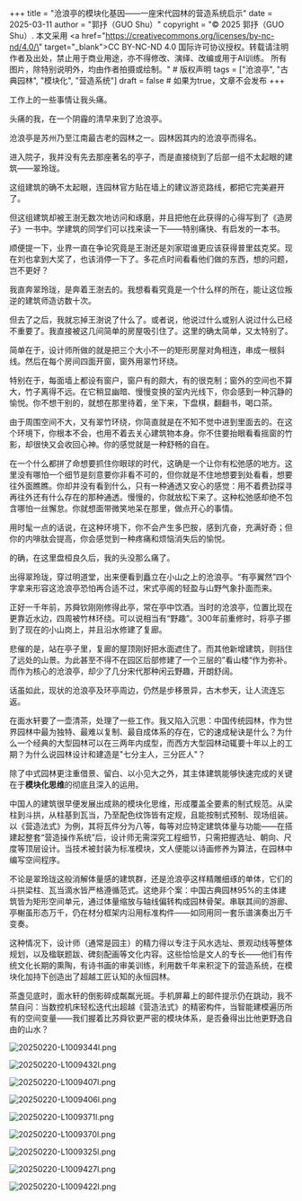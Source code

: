 +++
title = "沧浪亭的模块化基因——一座宋代园林的营造系统启示"
date = 2025-03-11
author = "郭抒（GUO Shu）"
copyright = "© 2025 郭抒（GUO Shu）. 本文采用 <a href=\"https://creativecommons.org/licenses/by-nc-nd/4.0/\" target=\"_blank\">CC BY-NC-ND 4.0</a> 国际许可协议授权。转载请注明作者及出处，禁止用于商业用途，亦不得修改、演绎、改编或用于AI训练。 所有图片，除特别说明外，均由作者拍摄或绘制。" # 版权声明 
tags = ["沧浪亭", "古典园林", "模块化", "营造系统"]
draft = false  # 如果为true，文章不会发布
+++


工作上的一些事情让我头痛。

头痛的我，在一个阴霾的清早来到了沧浪亭。

沧浪亭是苏州乃至江南最古老的园林之一。园林因其内的沧浪亭而得名。

进入院子，我并没有先去那座著名的亭子，而是直接绕到了后部一组不太起眼的建筑——翠玲珑。

这组建筑的确不太起眼，连园林官方贴在墙上的建议游览路线，都把它完美避开了。

但这组建筑却被王澍无数次地访问和琢磨，并且把他在此获得的心得写到了《造房子》一书中。学建筑的同学们可以找来读一下——特别痛快、有启发的一本书。

顺便提一下，业界一直在争论究竟是王澍还是刘家琨谁更应该获得普里兹克奖。现在刘也拿到大奖了，也该消停一下了。多花点时间看看他们做的东西，想的问题，岂不更好？

我直奔翠玲珑，是奔着王澍去的。我想看看究竟是一个什么样的所在，能让这位叛逆的建筑师造访数十次。

但去了之后，我就忘掉王澍说了什么了。或者说，他说过什么或别人说过什么已经不重要了。我直接被这几间简单的房屋吸引住了。这里的确太简单，又太特别了。

简单在于，设计师所做的就是把三个大小不一的矩形房屋对角相连，串成一根斜线。然后在每个房间四面开窗，窗外用翠竹环绕。

特别在于，每面墙上都设有窗户，窗户有的颇大，有的很克制；窗外的空间也不算大，竹子离得不远。在它稍显幽暗、慢慢变换的室内光线下，你会感到一种沉静的愉悦。你不想干别的，就想在那里待着，坐下来，下盘棋，翻翻书，喝口茶。

由于周围空间不大，又有翠竹环绕，你简直就是在不知不觉中进到里面去的。在这个环境下，你根本不会，也用不着去关心建筑物本身。你不住要抬眼看看摇窗的竹影，却很快又会收回心神。你的感觉就是一种舒畅的自在。

在一个什么都拼了命想要抓住你眼球的时代，这确是一个让你有松弛感的地方。这里没有哪怕一个细节是刻意要你非看不可的，但你就是不住地想要到处看看，想要往外面瞧瞧。你却并没有看到什么，只有一种通透又安心的感觉：用不着费劲探寻再往外还有什么存在的那种通透。慢慢的，你就放松下来了。这种松弛感却绝不包含哪怕一丝懈怠。你就想面带微笑地呆在那里，做点开心的事情。

用时髦一点的话说，在这种环境下，你不会产生多巴胺，感到亢奋，充满好奇；但你的内啡肽会提高，你会感觉到一种疼痛和烦恼消失后的愉悦。

的确，在这里盘桓良久后，我的头没那么痛了。

出得翠玲珑，穿过明道堂，出来便看到矗立在小山之上的沧浪亭。“有亭翼然”四个字拿来形容这沧浪亭恐怕再合适不过，宋式亭阁的轻盈与山野气象扑面而来。

正好一千年前，苏舜钦刚刚修得此亭，常在亭中饮酒。当时的沧浪亭，位置比现在更靠近水边，四周被竹林环绕。可以说相当有“野趣”。300年前重修时，将亭子挪到了现在的小山岗上，并且沿水修建了复廊。

悲催的是，站在亭子里，复廊的屋顶刚好把水面遮住了。而其他新增建筑，则挡住了远处的山景。为此甚至不得不在园区后部修建了一个三层的”看山楼“作为弥补。而作为核心的沧浪亭，却少了几分宋代那种闲云野趣，开朗舒阔。

话虽如此，现状的沧浪亭及环亭周边，仍然是步移景异，古木参天，让人流连忘返。

在面水轩要了一壶清茶，处理了一些工作。我又陷入沉思：中国传统园林，作为世界园林中最为独特、最难以复制、最自成体系的存在，它的速成秘诀是什么？为什么一个经典的大型园林可以在三两年内成型，而西方大型园林动辄要十年以上的工期？为什么说园林设计和建造是"七分主人，三分匠人"？

除了中式园林更注重借景、留白、以小见大之外，其主体建筑能够快速完成的关键在于**模块化思维**的彻底且深入的运用。

中国人的建筑很早便发展出成熟的模块化思维，形成覆盖全要素的制式规范。从梁柱到斗拱，从柱基到瓦当，乃至配色纹饰皆有定规，且能按制式预制、现场组装。以《营造法式》为例，其将瓦件分为八等，每等对应特定建筑体量与功能——在搭建起整套“营造操作系统”后，设计师无需深究工程细节，只需把握选址、朝向、尺度等顶层设计。当技术被封装为标准模块，文人便能以诗画修养为算法，在园林中编写空间程序。

不论是翠玲珑这般消解体量感的建筑群，还是沧浪亭这样精雕细琢的单体，它们的斗拱梁柱、瓦当滴水皆严格遵循范式。这绝非个案：中国古典园林95%的主体建筑皆为矩形空间单元，通过体量缩放与轴线偏转构成园林骨架。串联其间的游廊、亭榭虽形态万千，仍在材分框架内沿用标准构件——如同用同一套乐谱演奏出万千变奏。

这种情况下，设计师（通常是园主）的精力得以专注于风水选址、景观动线等整体规划，以及楹联题跋、碑刻配画等文化内容。这些恰恰是文人的专长——他们有传统文化长期的熏陶，有诗书画的审美训练，利用数千年来积淀下的营造系统，在模块化加持下创造出了超越工匠认知的永恒园林。

茶盏见底时，面水轩的倒影碎成粼粼光斑。手机屏幕上的邮件提示仍在跳动，我不禁自问：当数控机床轻松迭代出超越《营造法式》的精密构件，当智能建模遍历所有的空间变量——我们握着比苏舜钦更严密的模块体系，是否叠得出比他更野逸自由的山水？

![20250220-L1009344l.png](/images/2025-03-16-canglangting/20250220-L1009344l.png)

![20250220-L1009432l.png](/images/2025-03-16-canglangting/20250220-L1009432l.png)

![20250220-L1009407l.png](/images/2025-03-16-canglangting/20250220-L1009407l.png)

![20250220-L1009406l.png](/images/2025-03-16-canglangting/20250220-L1009406l.png)

![20250220-L1009371l.png](/images/2025-03-16-canglangting/20250220-L1009371l.png)

![20250220-L1009370l.png](/images/2025-03-16-canglangting/20250220-L1009370l.png)

![20250220-L1009325l.png](/images/2025-03-16-canglangting/20250220-L1009325l.png)

![20250220-L1009427l.png](/images/2025-03-16-canglangting/20250220-L1009427l.png)

![20250220-L1009422l.png](/images/2025-03-16-canglangting/20250220-L1009422l.png)

